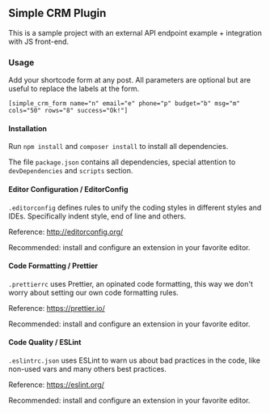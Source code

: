 ## Simple CRM Plugin

This is a sample project with an external API endpoint example + integration with JS front-end.

### Usage

Add your shortcode form at any post. All parameters are optional but are useful to replace the labels at the form.

```
[simple_crm_form name="n" email="e" phone="p" budget="b" msg="m" cols="50" rows="8" success="Ok!"]
```

#### Installation

Run `npm install` and `composer install` to install all dependencies.

The file `package.json` contains all dependencies, special attention to `devDependencies` and `scripts` section.

#### Editor Configuration / EditorConfig

`.editorconfig` defines rules to unify the coding styles in different styles and IDEs. Specifically indent style, end of line and others.

Reference: http://editorconfig.org/

Recommended: install and configure an extension in your favorite editor.

#### Code Formatting / Prettier

`.prettierrc` uses Prettier, an opinated code formatting, this way we don't worry about setting our own code formatting rules.

Reference: https://prettier.io/

Recommended: install and configure an extension in your favorite editor.

#### Code Quality / ESLint

`.eslintrc.json` uses ESLint to warn us about bad practices in the code, like non-used vars and many others best practices.

Reference: https://eslint.org/

Recommended: install and configure an extension in your favorite editor.
